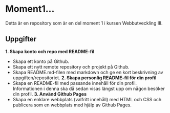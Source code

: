 # Moment1...
Detta är en repository som är en del moment 1 i kursen Webbutveckling III.
## Uppgifter
**1. Skapa konto och repo med README-fil**
- Skapa ett konto på Github.
- Skapa ett nytt remote repository och projekt på Github.
- Skapa README.md-filen med markdown och ge en kort beskrivning av uppgiften/repositoriet.
**2. Skapa personlig README-fil för din profil**
- Skapa en README-fil med passande innehåll för din profil. Informationen i denna ska då sedan visas längst upp om någon besöker din profil.
**3. Använd Github Pages**
- Skapa en enklare webbplats (valfritt innehåll) med HTML och CSS och publicera som en webbplats med hjälp av Github Pages.
